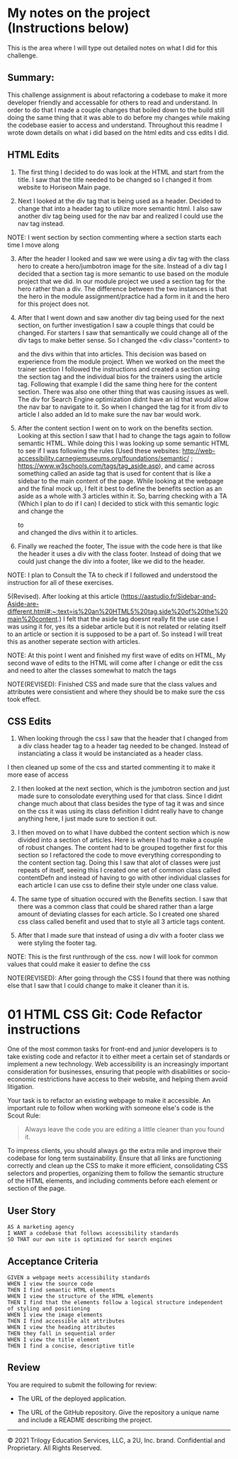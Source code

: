 # My notes on the project (Instructions below)

This is the area where I will type out detailed notes on what I did for this
challenge.

## Summary:
This challenge assignment is about refactoring a codebase to make it more developer friendly and accessable for others to read and understand. In order to do that I made a couple changes that boiled down to the build still doing the same thing that it was able to do before my changes while making the codebase easier to access and understand. Throughout this readme I wrote down details on what i did based on the html edits and css edits I did.


## HTML Edits

1. The first thing I decided to do was look at the HTML and start from the title.
I saw that the title needed to be changed so I changed it from website to Horiseon Main page.

2. Next I looked at the div tag that is being used as a header. Decided to change that into a header tag to utilize more semantic html. I also saw another div tag being used for the nav bar and realized I could use the nav tag instead.

NOTE: I went section by section commenting where a section starts each time I move along

3. After the header I looked and saw we were using a div tag with the class hero to create a hero/jumbotron image for the site. Instead of a div tag I decided that a section tag is more semantic to use based on the module project that we did. In our module project we used a section tag for the hero rather than a div. The difference between the two instances is that the hero in the module assignment/practice had a form in it and the hero for this project does not. 

4. After that I went down and saw another div tag being used for the next section, on further investigation I saw a couple things that could be changed. For starters I saw that semantically we could change all of the div tags to make better sense. So I changed the <div class="content> to <section class="content"> and the divs within that into articles. This decision was based on experience from the module project. When we worked on the meet the trainer section I followed the instructions and created a section using the section tag and the individual bios for the trainers using the article tag. Following that example I did the same thing here for the content section. There was also one other thing that was causing issues as well. The div for Search Engine optimization didnt have an id that would allow the nav bar to navigate to it. So when I changed the tag for it from div to article I also added an Id to make sure the nav bar would work.

5. After the content section I went on to work on the benefits section. Looking at this section I saw that I had to change the tags again to follow semantic HTML. While doing this I was looking up some semantic HTML to see if I was following the rules (Used these websites: http://web-accessibility.carnegiemuseums.org/foundations/semantic/ ; https://www.w3schools.com/tags/tag_aside.asp), and came across something called an aside tag that is used for content that is like a sidebar to the main content of the page. While looking at the webpage and the final mock up, I felt it best to define the benefits section as an aside as a whole with 3 articles within it. So, barring checking with a TA (Which I plan to do if I can) I decided to stick with this semantic logic and change the <div class="benefits"> to <aside class="benefits">  and changed the divs within it to articles.

6. Finally we reached the footer, The issue with the code here is that like the header it uses a div with the class footer. Instead of doing that we could just change the div into a footer, like we did to the header.

NOTE: I plan to Consult the TA to check if I followed and understood the instruction for all of these exercises.

5(Revised). After looking at this article (https://aastudio.fr/Sidebar-and-Aside-are-different.html#:~:text=is%20an%20HTML5%20tag,side%20of%20the%20main%20content.) I felt that the aside tag doesnt really fit the use case I was using it for, yes its a sidebar article but it is not related or relating itself to an article or section it is supposed to be a part of. So instead I will treat this as another seperate section with articles.

NOTE: At this point I went and finished my first wave of edits on HTML, My second wave of edits to the HTML will come after I change or edit the css and need to alter the classes somewhat to match the tags

NOTE(REVISED): Finished CSS and made sure that the class values and attributes were consistient and where they should be to make sure the css took effect.

## CSS Edits


1. When looking through the css I saw that the header that I changed from a div class header tag to a header tag needed to be changed. Instead of instanciating a class it would be instanciated as a header class.

I then cleaned up some of the css and started commenting it to make it more ease of access

2. I then looked at the next section, which is the jumbotron section and just made sure to consolodate everything used for that class. Since I didnt change much about that class besides the type of tag it was and since on the css it was using its class definition I didnt really have to change anything here, I just made sure to section it out.

3. I then moved on to what I have dubbed the content section which is now divided into a section of articles. Here is where I had to make a couple of robust changes. The content had to be grouped together first for this section so I refactored the code to move everything corresponding to the content section tag. Doing this I saw that alot of classes were just repeats of itself, seeing this I created one set of common class called contentDefn and instead of having to go with other individual classes for each article I can use css to define their style under one class value.

4. The same type of situation occured with the Benefits section. I saw that there was a common class that could be shared rather than a large amount of deviating classes for each article. So I created one shared css class called benefit and used that to style all 3 article tags content.

5. After that I made sure that instead of using a div with a footer class we were styling the footer tag.

NOTE: This is the first runthrough of the css. now I will look for common values that could make it easier to define the css

NOTE(REVISED): After going through the CSS I found that there was nothing else that I saw that I could change to make it cleaner than it is.

# 01 HTML CSS Git: Code Refactor instructions

One of the most common tasks for front-end and junior developers is to take existing code and refactor it to either meet a certain set of standards or implement a new technology. Web accessibility is an increasingly important consideration for businesses, ensuring that people with disabilities or socio-economic restrictions have access to their website, and helping them avoid litigation.

Your task is to refactor an existing webpage to make it accessible. An important rule to follow when working with someone else's code is the Scout Rule:

> Always leave the code you are editing a little cleaner than you found it.

To impress clients, you should always go the extra mile and improve their codebase for long term sustainability. Ensure that all links are functioning correctly and clean up the CSS to make it more efficient, consolidating CSS selectors and properties, organizing them to follow the semantic structure of the HTML elements, and including comments before each element or section of the page.

## User Story

```
AS A marketing agency
I WANT a codebase that follows accessibility standards
SO THAT our own site is optimized for search engines
```

## Acceptance Criteria

```
GIVEN a webpage meets accessibility standards
WHEN I view the source code
THEN I find semantic HTML elements
WHEN I view the structure of the HTML elements
THEN I find that the elements follow a logical structure independent of styling and positioning
WHEN I view the image elements
THEN I find accessible alt attributes
WHEN I view the heading attributes
THEN they fall in sequential order
WHEN I view the title element
THEN I find a concise, descriptive title
```

## Review

You are required to submit the following for review:

* The URL of the deployed application.

* The URL of the GitHub repository. Give the repository a unique name and include a README describing the project.

- - -
© 2021 Trilogy Education Services, LLC, a 2U, Inc. brand. Confidential and Proprietary. All Rights Reserved.




